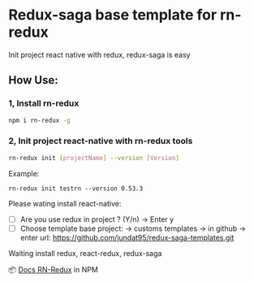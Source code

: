 # Redux-saga base template for rn-redux
Init project react native with redux, redux-saga is easy

## How Use:

### 1, Install rn-redux
```bash
npm i rn-redux -g
```

### 2, Init project react-native with rn-redux tools
```bash
rn-redux init [projectName] --version [Version]
````
Example: 

```
rn-redux init testrn --version 0.53.3
```

Please wating install react-native:

 - [ ] Are you use redux in project ? (Y/n) -> Enter y
 - [ ] Choose template base project: ->  customs templates -> in github -> enter url: https://github.com/jundat95/redux-saga-templates.git

Waiting install redux, react-redux, redux-saga

📦  [Docs RN-Redux](https://www.npmjs.com/package/rn-redux) in NPM
